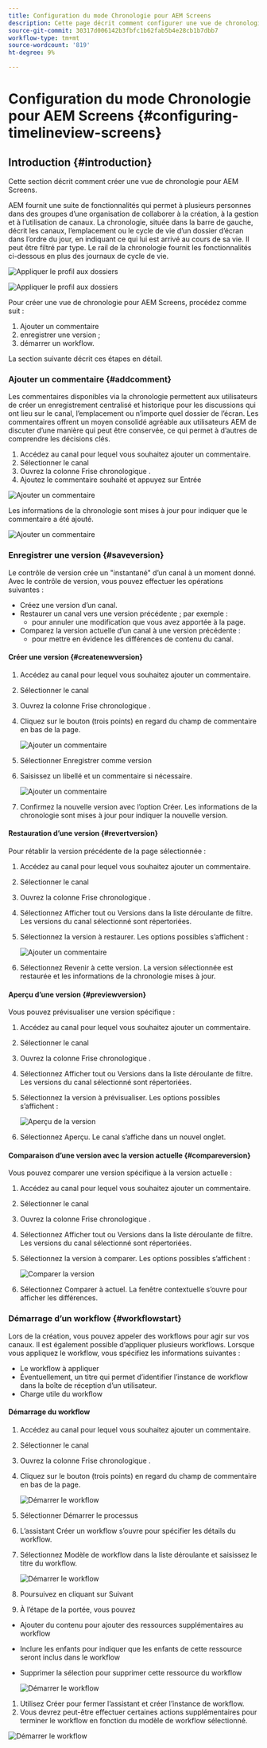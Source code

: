 ```yaml
---
title: Configuration du mode Chronologie pour AEM Screens
description: Cette page décrit comment configurer une vue de chronologie dans Screens as a Cloud Service.
source-git-commit: 30317d006142b3fbfc1b62fab5b4e28cb1b7dbb7
workflow-type: tm+mt
source-wordcount: '819'
ht-degree: 9%

---
```


# Configuration du mode Chronologie pour AEM Screens {#configuring-timelineview-screens}

## Introduction {#introduction}

Cette section décrit comment créer une vue de chronologie pour AEM Screens.

AEM fournit une suite de fonctionnalités qui permet à plusieurs personnes dans des groupes d’une organisation de collaborer à la création, à la gestion et à l’utilisation de canaux.
La chronologie, située dans la barre de gauche, décrit les canaux, l’emplacement ou le cycle de vie d’un dossier d’écran dans l’ordre du jour, en indiquant ce qui lui est arrivé au cours de sa vie. Il peut être filtré par type.
Le rail de la chronologie fournit les fonctionnalités ci-dessous en plus des journaux de cycle de vie.

![Appliquer le profil aux dossiers](/help/screens-cloud/assets/configure/Screens-timeline1.jpg)

![Appliquer le profil aux dossiers](/help/screens-cloud/assets/configure/screens-timeline2.jpg)

Pour créer une vue de chronologie pour AEM Screens, procédez comme suit :

1. Ajouter un commentaire
1. enregistrer une version ;
1. démarrer un workflow.

La section suivante décrit ces étapes en détail.

### Ajouter un commentaire {#addcomment}

Les commentaires disponibles via la chronologie permettent aux utilisateurs de créer un enregistrement centralisé et historique pour les discussions qui ont lieu sur le canal, l’emplacement ou n’importe quel dossier de l’écran.
Les commentaires offrent un moyen consolidé agréable aux utilisateurs AEM de discuter d’une manière qui peut être conservée, ce qui permet à d’autres de comprendre les décisions clés.

1. Accédez au canal pour lequel vous souhaitez ajouter un commentaire.
1. Sélectionner le canal
1. Ouvrez la colonne Frise chronologique .
1. Ajoutez le commentaire souhaité et appuyez sur Entrée

![Ajouter un commentaire](/help/screens-cloud/assets/configure/screen-timeline3.jpg)

Les informations de la chronologie sont mises à jour pour indiquer que le commentaire a été ajouté.

![Ajouter un commentaire](/help/screens-cloud/assets/configure/screens-timeline4.jpg)

### Enregistrer une version {#saveversion}

Le contrôle de version crée un &quot;instantané&quot; d’un canal à un moment donné. Avec le contrôle de version, vous pouvez effectuer les opérations suivantes :
* Créez une version d’un canal.
* Restaurer un canal vers une version précédente ; par exemple :
   * pour annuler une modification que vous avez apportée à la page.
* Comparez la version actuelle d’un canal à une version précédente :
   * pour mettre en évidence les différences de contenu du canal.


#### Créer une version {#createnewversion}

1. Accédez au canal pour lequel vous souhaitez ajouter un commentaire.
1. Sélectionner le canal
1. Ouvrez la colonne Frise chronologique .
1. Cliquez sur le bouton (trois points) en regard du champ de commentaire en bas de la page.

   ![Ajouter un commentaire](/help/screens-cloud/assets/configure/screens-timeline5.jpg)

1. Sélectionner Enregistrer comme version
1. Saisissez un libellé et un commentaire si nécessaire.

   ![Ajouter un commentaire](/help/screens-cloud/assets/configure/screens-timeline6.jpg)

1. Confirmez la nouvelle version avec l’option Créer. Les informations de la chronologie sont mises à jour pour indiquer la nouvelle version.

#### Restauration d’une version {#revertversion}

Pour rétablir la version précédente de la page sélectionnée :
1. Accédez au canal pour lequel vous souhaitez ajouter un commentaire.
1. Sélectionner le canal
1. Ouvrez la colonne Frise chronologique .
1. Sélectionnez Afficher tout ou Versions dans la liste déroulante de filtre. Les versions du canal sélectionné sont répertoriées.
1. Sélectionnez la version à restaurer. Les options possibles s’affichent :

   ![Ajouter un commentaire](/help/screens-cloud/assets/configure/screens-timeline7.jpg)

1. Sélectionnez Revenir à cette version. La version sélectionnée est restaurée et les informations de la chronologie mises à jour.

#### Aperçu d’une version {#previewversion}

Vous pouvez prévisualiser une version spécifique :
1. Accédez au canal pour lequel vous souhaitez ajouter un commentaire.
1. Sélectionner le canal
1. Ouvrez la colonne Frise chronologique .
1. Sélectionnez Afficher tout ou Versions dans la liste déroulante de filtre. Les versions du canal sélectionné sont répertoriées.
1. Sélectionnez la version à prévisualiser. Les options possibles s’affichent :

   ![Aperçu de la version](/help/screens-cloud/assets/configure/screens-timeline8.jpg)

1. Sélectionnez Aperçu. Le canal s’affiche dans un nouvel onglet.

#### Comparaison d’une version avec la version actuelle {#compareversion}

Vous pouvez comparer une version spécifique à la version actuelle :
1. Accédez au canal pour lequel vous souhaitez ajouter un commentaire.
1. Sélectionner le canal
1. Ouvrez la colonne Frise chronologique .
1. Sélectionnez Afficher tout ou Versions dans la liste déroulante de filtre. Les versions du canal sélectionné sont répertoriées.
1. Sélectionnez la version à comparer. Les options possibles s’affichent :

   ![Comparer la version](/help/screens-cloud/assets/configure/screens-timeline9.jpg)

1. Sélectionnez Comparer à actuel. La fenêtre contextuelle s’ouvre pour afficher les différences.

### Démarrage d’un workflow {#workflowstart}

Lors de la création, vous pouvez appeler des workflows pour agir sur vos canaux. Il est également possible d’appliquer plusieurs workflows.
Lorsque vous appliquez le workflow, vous spécifiez les informations suivantes :
* Le workflow à appliquer
* Éventuellement, un titre qui permet d’identifier l’instance de workflow dans la boîte de réception d’un utilisateur.
* Charge utile du workflow

#### Démarrage du workflow

1. Accédez au canal pour lequel vous souhaitez ajouter un commentaire.
1. Sélectionner le canal
1. Ouvrez la colonne Frise chronologique .
1. Cliquez sur le bouton (trois points) en regard du champ de commentaire en bas de la page.

   ![Démarrer le workflow](/help/screens-cloud/assets/configure/screens-timeline10.jpg)

1. Sélectionner Démarrer le processus
1. L’assistant Créer un workflow s’ouvre pour spécifier les détails du workflow.
1. Sélectionnez Modèle de workflow dans la liste déroulante et saisissez le titre du workflow.

   ![Démarrer le workflow](/help/screens-cloud/assets/configure/screens-timeline11.jpg)

1. Poursuivez en cliquant sur Suivant
1. À l’étape de la portée, vous pouvez
* Ajouter du contenu pour ajouter des ressources supplémentaires au workflow
* Inclure les enfants pour indiquer que les enfants de cette ressource seront inclus dans le workflow
* Supprimer la sélection pour supprimer cette ressource du workflow

  ![Démarrer le workflow](/help/screens-cloud/assets/configure/screens-timeline12.jpg)

1. Utilisez Créer pour fermer l’assistant et créer l’instance de workflow.
1. Vous devrez peut-être effectuer certaines actions supplémentaires pour terminer le workflow en fonction du modèle de workflow sélectionné.

![Démarrer le workflow](/help/screens-cloud/assets/configure/screens-timeline13.jpg)
